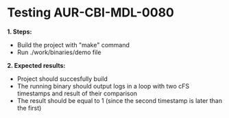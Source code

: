 # Testing AUR-CBI-MDL-0080

**1. Steps:**

* Build the project with "make" command
* Run ./work/binaries/demo file

**2. Expected results:**

* Project should succesfully build
* The running binary should output logs in a loop with two cFS timestamps and result of their comparison
* The result should be equal to 1 (since the second timestamp is later than the first)
